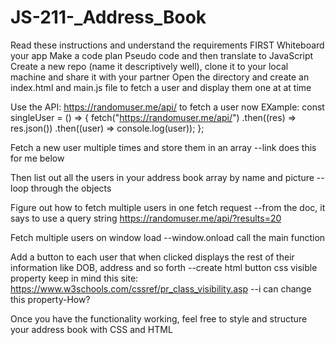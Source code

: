 # JS-211-\_Address_Book

Read these instructions and understand the requirements FIRST
Whiteboard your app
Make a code plan
Pseudo code and then translate to JavaScript
Create a new repo (name it descriptively well), clone it to your local machine and share it with your partner
Open the directory and create an index.html and main.js file to fetch a user and display them one at at time

Use the API: https://randomuser.me/api/ to fetch a user now
EXample:
const singleUser = () => {
fetch("https://randomuser.me/api/")
.then((res) => res.json())
.then((user) => console.log(user));
};

Fetch a new user multiple times and store them in an array
--link does this for me below

Then list out all the users in your address book array by name and picture
--loop through the objects

Figure out how to fetch multiple users in one fetch request
--from the doc, it says to use a query string
https://randomuser.me/api/?results=20

Fetch multiple users on window load
--window.onload call the main function

Add a button to each user that when clicked displays the rest of their information like DOB, address and so forth
--create html button css visible property
keep in mind this site: https://www.w3schools.com/cssref/pr_class_visibility.asp
--i can change this property-How?

Once you have the functionality working, feel free to style and structure your address book with CSS and HTML